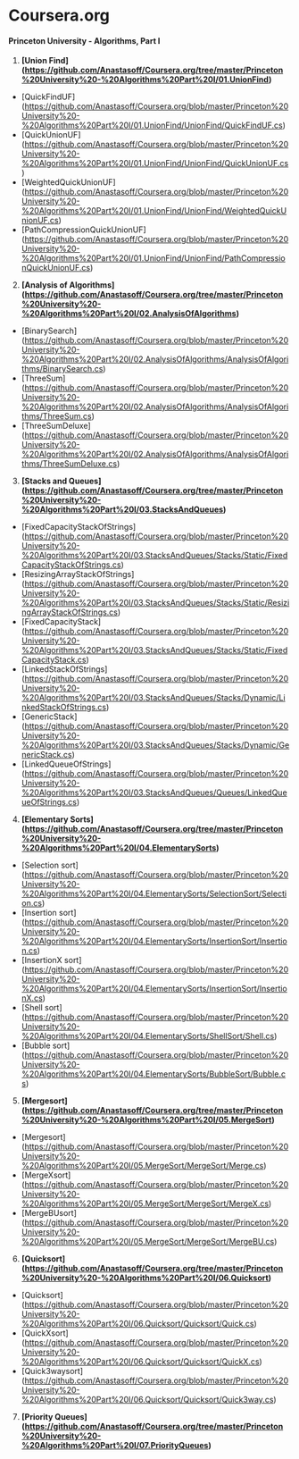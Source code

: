 Coursera.org
============

#### Princeton University - Algorithms, Part I

1. <b>[Union Find] (https://github.com/Anastasoff/Coursera.org/tree/master/Princeton%20University%20-%20Algorithms%20Part%20I/01.UnionFind)</b>
  - [QuickFindUF] (https://github.com/Anastasoff/Coursera.org/blob/master/Princeton%20University%20-%20Algorithms%20Part%20I/01.UnionFind/UnionFind/QuickFindUF.cs)
  - [QuickUnionUF] (https://github.com/Anastasoff/Coursera.org/blob/master/Princeton%20University%20-%20Algorithms%20Part%20I/01.UnionFind/UnionFind/QuickUnionUF.cs)
  - [WeightedQuickUnionUF] (https://github.com/Anastasoff/Coursera.org/blob/master/Princeton%20University%20-%20Algorithms%20Part%20I/01.UnionFind/UnionFind/WeightedQuickUnionUF.cs)
  - [PathCompressionQuickUnionUF] (https://github.com/Anastasoff/Coursera.org/blob/master/Princeton%20University%20-%20Algorithms%20Part%20I/01.UnionFind/UnionFind/PathCompressionQuickUnionUF.cs)
2. <b>[Analysis of Algorithms] (https://github.com/Anastasoff/Coursera.org/tree/master/Princeton%20University%20-%20Algorithms%20Part%20I/02.AnalysisOfAlgorithms)</b>
  - [BinarySearch] (https://github.com/Anastasoff/Coursera.org/blob/master/Princeton%20University%20-%20Algorithms%20Part%20I/02.AnalysisOfAlgorithms/AnalysisOfAlgorithms/BinarySearch.cs)
  - [ThreeSum] (https://github.com/Anastasoff/Coursera.org/blob/master/Princeton%20University%20-%20Algorithms%20Part%20I/02.AnalysisOfAlgorithms/AnalysisOfAlgorithms/ThreeSum.cs)
  - [ThreeSumDeluxe] (https://github.com/Anastasoff/Coursera.org/blob/master/Princeton%20University%20-%20Algorithms%20Part%20I/02.AnalysisOfAlgorithms/AnalysisOfAlgorithms/ThreeSumDeluxe.cs)
3. <b>[Stacks and Queues] (https://github.com/Anastasoff/Coursera.org/tree/master/Princeton%20University%20-%20Algorithms%20Part%20I/03.StacksAndQueues)</b>
  - [FixedCapacityStackOfStrings] (https://github.com/Anastasoff/Coursera.org/blob/master/Princeton%20University%20-%20Algorithms%20Part%20I/03.StacksAndQueues/Stacks/Static/FixedCapacityStackOfStrings.cs)
  - [ResizingArrayStackOfStrings] (https://github.com/Anastasoff/Coursera.org/blob/master/Princeton%20University%20-%20Algorithms%20Part%20I/03.StacksAndQueues/Stacks/Static/ResizingArrayStackOfStrings.cs)
  - [FixedCapacityStack] (https://github.com/Anastasoff/Coursera.org/blob/master/Princeton%20University%20-%20Algorithms%20Part%20I/03.StacksAndQueues/Stacks/Static/FixedCapacityStack.cs)
  - [LinkedStackOfStrings] (https://github.com/Anastasoff/Coursera.org/blob/master/Princeton%20University%20-%20Algorithms%20Part%20I/03.StacksAndQueues/Stacks/Dynamic/LinkedStackOfStrings.cs)
  - [GenericStack] (https://github.com/Anastasoff/Coursera.org/blob/master/Princeton%20University%20-%20Algorithms%20Part%20I/03.StacksAndQueues/Stacks/Dynamic/GenericStack.cs)
  - [LinkedQueueOfStrings] (https://github.com/Anastasoff/Coursera.org/blob/master/Princeton%20University%20-%20Algorithms%20Part%20I/03.StacksAndQueues/Queues/LinkedQueueOfStrings.cs)
4. <b>[Elementary Sorts] (https://github.com/Anastasoff/Coursera.org/tree/master/Princeton%20University%20-%20Algorithms%20Part%20I/04.ElementarySorts)</b>
  - [Selection sort] (https://github.com/Anastasoff/Coursera.org/blob/master/Princeton%20University%20-%20Algorithms%20Part%20I/04.ElementarySorts/SelectionSort/Selection.cs)
  - [Insertion sort] (https://github.com/Anastasoff/Coursera.org/blob/master/Princeton%20University%20-%20Algorithms%20Part%20I/04.ElementarySorts/InsertionSort/Insertion.cs)
  - [InsertionX sort] (https://github.com/Anastasoff/Coursera.org/blob/master/Princeton%20University%20-%20Algorithms%20Part%20I/04.ElementarySorts/InsertionSort/InsertionX.cs)
  - [Shell sort] (https://github.com/Anastasoff/Coursera.org/blob/master/Princeton%20University%20-%20Algorithms%20Part%20I/04.ElementarySorts/ShellSort/Shell.cs)
  - [Bubble sort] (https://github.com/Anastasoff/Coursera.org/blob/master/Princeton%20University%20-%20Algorithms%20Part%20I/04.ElementarySorts/BubbleSort/Bubble.cs)
5. <b>[Mergesort] (https://github.com/Anastasoff/Coursera.org/tree/master/Princeton%20University%20-%20Algorithms%20Part%20I/05.MergeSort)</b>
  - [Mergesort] (https://github.com/Anastasoff/Coursera.org/blob/master/Princeton%20University%20-%20Algorithms%20Part%20I/05.MergeSort/MergeSort/Merge.cs)
  - [MergeXsort] (https://github.com/Anastasoff/Coursera.org/blob/master/Princeton%20University%20-%20Algorithms%20Part%20I/05.MergeSort/MergeSort/MergeX.cs)
  - [MergeBUsort] (https://github.com/Anastasoff/Coursera.org/blob/master/Princeton%20University%20-%20Algorithms%20Part%20I/05.MergeSort/MergeSort/MergeBU.cs)
6. <b>[Quicksort] (https://github.com/Anastasoff/Coursera.org/tree/master/Princeton%20University%20-%20Algorithms%20Part%20I/06.Quicksort)</b>
  - [Quicksort] (https://github.com/Anastasoff/Coursera.org/blob/master/Princeton%20University%20-%20Algorithms%20Part%20I/06.Quicksort/Quicksort/Quick.cs)
  - [QuickXsort] (https://github.com/Anastasoff/Coursera.org/blob/master/Princeton%20University%20-%20Algorithms%20Part%20I/06.Quicksort/Quicksort/QuickX.cs)
  - [Quick3waysort] (https://github.com/Anastasoff/Coursera.org/blob/master/Princeton%20University%20-%20Algorithms%20Part%20I/06.Quicksort/Quicksort/Quick3way.cs)
7. <b>[Priority Queues] (https://github.com/Anastasoff/Coursera.org/tree/master/Princeton%20University%20-%20Algorithms%20Part%20I/07.PriorityQueues)</b>
